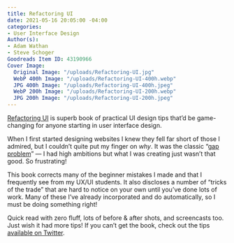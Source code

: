 ```yaml
---
title: Refactoring UI
date: 2021-05-16 20:05:00 -04:00
categories:
- User Interface Design
Author(s):
- Adam Wathan
- Steve Schoger
Goodreads Item ID: 43190966
Cover Image:
  Original Image: "/uploads/Refactoring-UI.jpg"
  WebP 400h Image: "/uploads/Refactoring-UI-400h.webp"
  JPG 400h Image: "/uploads/Refactoring-UI-400h.jpeg"
  WebP 200h Image: "/uploads/Refactoring-UI-200h.webp"
  JPG 200h Image: "/uploads/Refactoring-UI-200h.jpeg"
---
```


[Refactoring UI](https://www.refactoringui.com/) is superb book of practical UI design tips that’d be game-changing for anyone starting in user interface design.

When I first started designing websites I knew they fell far short of those I admired, but I couldn’t quite put my finger on *why*. It was the classic “[gap problem](https://vimeo.com/85040589)” — I had high ambitions but what I was creating just wasn’t that good. So frustrating!

This book corrects many of the beginner mistakes I made and that I frequently see from my UX/UI students. It also discloses a number of “tricks of the trade” that are hard to notice on your own until you’ve done lots of work. Many of these I’ve already incorporated and do automatically, so I must be doing something right!

Quick read with zero fluff, lots of before & after shots, and screencasts too. Just wish it had more tips! If you can’t get the book, check out the tips [available on Twitter](https://twitter.com/i/events/994601867987619840).